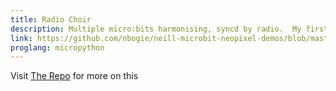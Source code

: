 ```yaml
---
title: Radio Choir
description: Multiple micro:bits harmonising, syncd by radio.  My first micropython project.
link: https://github.com/nbogie/neill-microbit-neopixel-demos/blob/master/2pRacerLEDs.md
proglang: micropython
---
```


Visit [The Repo]({{page.link}}) for more on this